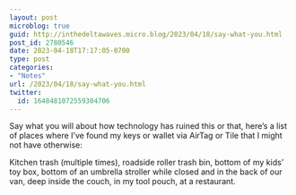 ```yaml
---
layout: post
microblog: true
guid: http://inthedeltawaves.micro.blog/2023/04/18/say-what-you.html
post_id: 2780546
date: 2023-04-18T17:17:05-0700
type: post
categories:
- "Notes"
url: /2023/04/18/say-what-you.html
twitter:
  id: 1648481072559304706
---
```

<p>Say what you will about how technology has ruined this or that, here’s a list of places where I’ve found my keys or wallet via AirTag or Tile that I might not have otherwise: </p><p>Kitchen trash (multiple times), roadside roller trash bin, bottom of my kids’ toy box, bottom of an umbrella stroller while closed and in the back of our van, deep inside the couch, in my tool pouch, at a restaurant.</p>
